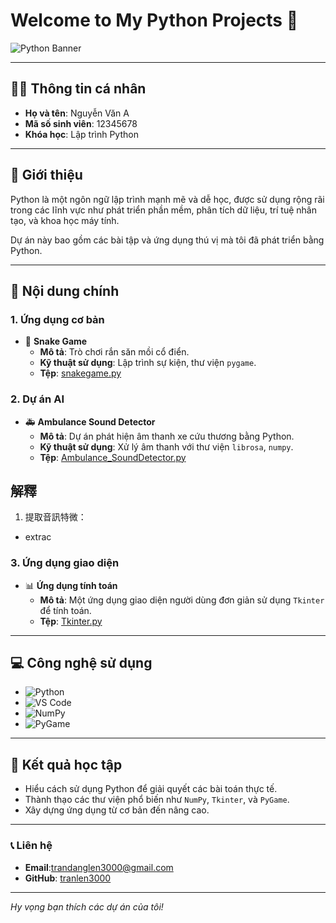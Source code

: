 # Welcome to My Python Projects 🚀

![Python Banner](https://via.placeholder.com/800x200.png?text=Python+Projects) <!-- Bạn có thể thay bằng hình ảnh khác -->

---

## 🧑‍💻 **Thông tin cá nhân**

- **Họ và tên**: Nguyễn Văn A  
- **Mã số sinh viên**: 12345678  
- **Khóa học**: Lập trình Python  

---

## 📌 **Giới thiệu**

Python là một ngôn ngữ lập trình mạnh mẽ và dễ học, được sử dụng rộng rãi trong các lĩnh vực như phát triển phần mềm, phân tích dữ liệu, trí tuệ nhân tạo, và khoa học máy tính.

Dự án này bao gồm các bài tập và ứng dụng thú vị mà tôi đã phát triển bằng Python.

---

## 📂 **Nội dung chính**

### 1. **Ứng dụng cơ bản**

- 🐍 **Snake Game**  
  - **Mô tả**: Trò chơi rắn săn mồi cổ điển.  
  - **Kỹ thuật sử dụng**: Lập trình sự kiện, thư viện `pygame`.  
  - **Tệp**: [snakegame.py](./snakegame.py)

### 2. **Dự án AI**

- 🚑 **Ambulance Sound Detector**  
  - **Mô tả**: Dự án phát hiện âm thanh xe cứu thương bằng Python.  
  - **Kỹ thuật sử dụng**: Xử lý âm thanh với thư viện `librosa`, `numpy`.  
  - **Tệp**: [Ambulance_SoundDetector.py](./Ambulance_SoundDetector.py)

## 解釋

1. 提取音訊特微：

- extrac

### 3. **Ứng dụng giao diện**

- 📊 **Ứng dụng tính toán**  
  - **Mô tả**: Một ứng dụng giao diện người dùng đơn giản sử dụng `Tkinter` để tính toán.  
  - **Tệp**: [Tkinter.py](./Tkinter.py)

---

## 💻 **Công nghệ sử dụng**

- ![Python](https://img.shields.io/badge/-Python-3776AB?logo=python&logoColor=white&style=flat-square)
- ![VS Code](https://img.shields.io/badge/-VSCode-007ACC?logo=visual-studio-code&logoColor=white&style=flat-square)
- ![NumPy](https://img.shields.io/badge/-NumPy-013243?logo=numpy&logoColor=white&style=flat-square)
- ![PyGame](https://img.shields.io/badge/-PyGame-3776AB?logo=python&logoColor=white&style=flat-square)

---

## 🎯 **Kết quả học tập**

- Hiểu cách sử dụng Python để giải quyết các bài toán thực tế.  
- Thành thạo các thư viện phổ biến như `NumPy`, `Tkinter`, và `PyGame`.  
- Xây dựng ứng dụng từ cơ bản đến nâng cao.  

---

### 📞 **Liên hệ**

- **Email**:trandanglen3000@gmail.com
- **GitHub**: [tranlen3000](https://github.com/tranlen3000)

---

*Hy vọng bạn thích các dự án của tôi!*
